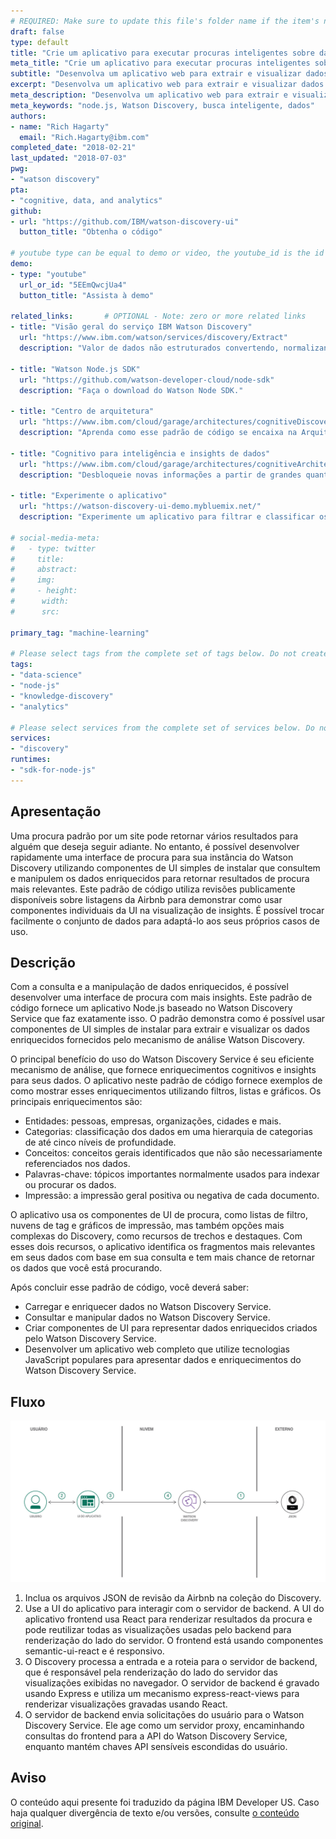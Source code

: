 ```yaml
---
# REQUIRED: Make sure to update this file's folder name if the item's name or url changes.
draft: false
type: default
title: "Crie um aplicativo para executar procuras inteligentes sobre dados"
meta_title: "Crie um aplicativo para executar procuras inteligentes sobre dados"
subtitle: "Desenvolva um aplicativo web para extrair e visualizar dados enriquecidos usando Node.js e Watson Discovery"
excerpt: "Desenvolva um aplicativo web para extrair e visualizar dados enriquecidos usando Node.js e Watson Discovery"
meta_description: "Desenvolva um aplicativo web para extrair e visualizar dados enriquecidos usando Node.js e Watson Discovery"
meta_keywords: "node.js, Watson Discovery, busca inteligente, dados"
authors:
- name: "Rich Hagarty"
  email: "Rich.Hagarty@ibm.com"
completed_date: "2018-02-21"
last_updated: "2018-07-03"
pwg:
- "watson discovery"
pta:
- "cognitive, data, and analytics"
github:
- url: "https://github.com/IBM/watson-discovery-ui"
  button_title: "Obtenha o código"

# youtube type can be equal to demo or video, the youtube_id is the id part of the youtube url, and the link_title is an optional string that will be displayed in the button (note: always include the link title field).
demo:
- type: "youtube"
  url_or_id: "5EEmQwcjUa4"
  button_title: "Assista à demo"

related_links:       # OPTIONAL - Note: zero or more related links
- title: "Visão geral do serviço IBM Watson Discovery"
  url: "https://www.ibm.com/watson/services/discovery/Extract"
  description: "Valor de dados não estruturados convertendo, normalizando e enriquecendo."

- title: "Watson Node.js SDK"
  url: "https://github.com/watson-developer-cloud/node-sdk"
  description: "Faça o download do Watson Node SDK."

- title: "Centro de arquitetura"
  url: "https://www.ibm.com/cloud/garage/architectures/cognitiveDiscoveryDomain/0_1"
  description: "Aprenda como esse padrão de código se encaixa na Arquitetura de referência de descoberta cognitiva."

- title: "Cognitivo para inteligência e insights de dados"
  url: "https://www.ibm.com/cloud/garage/architectures/cognitiveArchitecture"
  description: "Desbloqueie novas informações a partir de grandes quantidades de dados estruturados e não estruturados e desenvolva insights profundos e preditivos."

- title: "Experimente o aplicativo"
  url: "https://watson-discovery-ui-demo.mybluemix.net/"
  description: "Experimente um aplicativo para filtrar e classificar os Dados de Revisão do Airbnb em Austin, TX"

# social-media-meta:
#   - type: twitter
#     title:
#     abstract:
#     img:
#     - height:
#      width:
#      src:

primary_tag: "machine-learning"

# Please select tags from the complete set of tags below. Do not create new tags. Only use tags specifically targeted for your content. If your content could match all tags (for example cloud, hybrid, and on-prem) then do not tag it with those tags. Less is more.
tags:
- "data-science"
- "node-js"
- "knowledge-discovery"
- "analytics"

# Please select services from the complete set of services below. Do not create new services. Only use services specifically in use by your content.
services:
- "discovery"
runtimes:
- "sdk-for-node-js"
---
```


## Apresentação

Uma procura padrão por um site pode retornar vários resultados para alguém que deseja seguir adiante. No entanto, é possível desenvolver rapidamente uma interface de procura para sua instância do Watson Discovery utilizando componentes de UI simples de instalar que consultem e manipulem os dados enriquecidos para retornar resultados de procura mais relevantes. Este padrão de código utiliza revisões publicamente disponíveis sobre listagens da Airbnb para demonstrar como usar componentes individuais da UI na visualização de insights. É possível trocar facilmente o conjunto de dados para adaptá-lo aos seus próprios casos de uso.

## Descrição

Com a consulta e a manipulação de dados enriquecidos, é possível desenvolver uma interface de procura com mais insights. Este padrão de código fornece um aplicativo Node.js baseado no Watson Discovery Service que faz exatamente isso. O padrão demonstra como é possível usar componentes de UI simples de instalar para extrair e visualizar os dados enriquecidos fornecidos pelo mecanismo de análise Watson Discovery.

O principal benefício do uso do Watson Discovery Service é seu eficiente mecanismo de análise, que fornece enriquecimentos cognitivos e insights para seus dados. O aplicativo neste padrão de código fornece exemplos de como mostrar esses enriquecimentos utilizando filtros, listas e gráficos. Os principais enriquecimentos são:

* Entidades: pessoas, empresas, organizações, cidades e mais.
* Categorias: classificação dos dados em uma hierarquia de categorias de até cinco níveis de profundidade.
* Conceitos: conceitos gerais identificados que não são necessariamente referenciados nos dados.
* Palavras-chave: tópicos importantes normalmente usados para indexar ou procurar os dados.
* Impressão: a impressão geral positiva ou negativa de cada documento.

O aplicativo usa os componentes de UI de procura, como listas de filtro, nuvens de tag e gráficos de impressão, mas também opções mais complexas do Discovery, como recursos de trechos e destaques. Com esses dois recursos, o aplicativo identifica os fragmentos mais relevantes em seus dados com base em sua consulta e tem mais chance de retornar os dados que você está procurando.

Após concluir esse padrão de código, você deverá saber:

* Carregar e enriquecer dados no Watson Discovery Service.
* Consultar e manipular dados no Watson Discovery Service.
* Criar componentes de UI para representar dados enriquecidos criados pelo Watson Discovery Service.
* Desenvolver um aplicativo web completo que utilize tecnologias JavaScript populares para apresentar dados e enriquecimentos do Watson Discovery Service.

## Fluxo

![Fluxograma das etapas para criação do app](../../images/discovery-ui-br.png)

1. Inclua os arquivos JSON de revisão da Airbnb na coleção do Discovery.
1. Use a UI do aplicativo para interagir com o servidor de backend. A UI do aplicativo frontend usa React para renderizar resultados da procura e pode reutilizar todas as visualizações usadas pelo backend para renderização do lado do servidor. O frontend está usando componentes semantic-ui-react e é responsivo.
1. O Discovery processa a entrada e a roteia para o servidor de backend, que é responsável pela renderização do lado do servidor das visualizações exibidas no navegador. O servidor de backend é gravado usando Express e utiliza um mecanismo express-react-views para renderizar visualizações gravadas usando React.
1. O servidor de backend envia solicitações do usuário para o Watson Discovery Service. Ele age como um servidor proxy, encaminhando consultas do frontend para a API do Watson Discovery Service, enquanto mantém chaves API sensíveis escondidas do usuário.

## Aviso

O conteúdo aqui presente foi traduzido da página IBM Developer US. Caso haja qualquer divergência de texto e/ou versões, consulte [o conteúdo original](https://developer.ibm.com/patterns/create-an-app-to-perform-intelligent-searches-on-data/).
